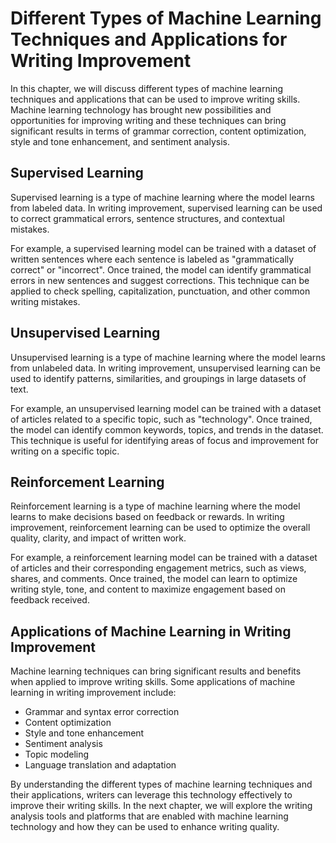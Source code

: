 Different Types of Machine Learning Techniques and Applications for Writing Improvement
=====================================================================================================================================================================

In this chapter, we will discuss different types of machine learning techniques and applications that can be used to improve writing skills. Machine learning technology has brought new possibilities and opportunities for improving writing and these techniques can bring significant results in terms of grammar correction, content optimization, style and tone enhancement, and sentiment analysis.

Supervised Learning
-------------------

Supervised learning is a type of machine learning where the model learns from labeled data. In writing improvement, supervised learning can be used to correct grammatical errors, sentence structures, and contextual mistakes.

For example, a supervised learning model can be trained with a dataset of written sentences where each sentence is labeled as "grammatically correct" or "incorrect". Once trained, the model can identify grammatical errors in new sentences and suggest corrections. This technique can be applied to check spelling, capitalization, punctuation, and other common writing mistakes.

Unsupervised Learning
---------------------

Unsupervised learning is a type of machine learning where the model learns from unlabeled data. In writing improvement, unsupervised learning can be used to identify patterns, similarities, and groupings in large datasets of text.

For example, an unsupervised learning model can be trained with a dataset of articles related to a specific topic, such as "technology". Once trained, the model can identify common keywords, topics, and trends in the dataset. This technique is useful for identifying areas of focus and improvement for writing on a specific topic.

Reinforcement Learning
----------------------

Reinforcement learning is a type of machine learning where the model learns to make decisions based on feedback or rewards. In writing improvement, reinforcement learning can be used to optimize the overall quality, clarity, and impact of written work.

For example, a reinforcement learning model can be trained with a dataset of articles and their corresponding engagement metrics, such as views, shares, and comments. Once trained, the model can learn to optimize writing style, tone, and content to maximize engagement based on feedback received.

Applications of Machine Learning in Writing Improvement
-------------------------------------------------------

Machine learning techniques can bring significant results and benefits when applied to improve writing skills. Some applications of machine learning in writing improvement include:

* Grammar and syntax error correction
* Content optimization
* Style and tone enhancement
* Sentiment analysis
* Topic modeling
* Language translation and adaptation

By understanding the different types of machine learning techniques and their applications, writers can leverage this technology effectively to improve their writing skills. In the next chapter, we will explore the writing analysis tools and platforms that are enabled with machine learning technology and how they can be used to enhance writing quality.
